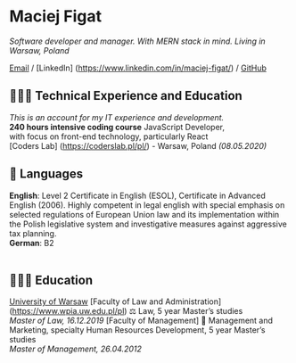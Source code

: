 # Maciej Figat

_Software developer and manager. With MERN stack in mind. Living in Warsaw, Poland_ <br>

[Email](mailto:MaciejFigat@protonmail.com) / [LinkedIn] (https://www.linkedin.com/in/maciej-figat/) / [GitHub](https://github.com/MaciejFigat)

## 👨🏼‍💻 Technical Experience and Education
_This is an account for my IT experience and development._
<br>
**240 hours intensive coding course** JavaScript Developer,  
with focus on front-end technology, particularly React<br>
[Coders Lab] (https://coderslab.pl/pl/) - Warsaw, Poland _(08.05.2020)_<br>

## 💬 Languages

**English**: Level 2 Certificate in English (ESOL), Certificate in Advanced English (2006). Highly competent in legal english with special emphasis on selected regulations of European Union law and its implementation within the Polish legislative system and investigative measures against aggressive tax planning. <br>
**German**: B2
<br><br>

## 👨🏼‍🎓 Education
[University of Warsaw](https://en.uw.edu.pl/)
[Faculty of Law and Administration] (https://www.wpia.uw.edu.pl/pl) ⚖️ Law, 5 year Master’s studies<br>
_Master of Law, 16.12.2019_
 [Faculty of Management] 📠 Management and Marketing, specialty Human Resources Development, 5 year Master’s studies <br>
_Master of Management, 26.04.2012_





